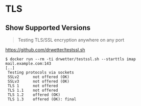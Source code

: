 # TLS

## Show Supported Versions

> Testing TLS/SSL encryption anywhere on any port

https://github.com/drwetter/testssl.sh

```shell
$ docker run --rm -ti drwetter/testssl.sh --starttls imap mail.example.com:143
[..]
 Testing protocols via sockets 
 SSLv2      not offered (OK)
 SSLv3      not offered (OK)
 TLS 1      not offered
 TLS 1.1    not offered
 TLS 1.2    offered (OK)
 TLS 1.3    offered (OK): final
```
